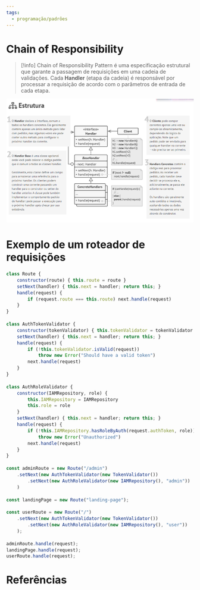```yaml
---
tags:
  - programação/padrões
---
```

# Chain of Responsibility

> [!info]
> Chain of Responsibility Pattern é uma especificação estrutural que garante a passagem de requisições em uma cadeia de validações. Cada **Handler** (etapa da cadeia) é responsável por processar a requisição de acordo com o parâmetros de entrada de cada etapa.

![Exemplo de diagrama do Chain of Responsability Pattern](chain_of_responsability_pattern.png)

# Exemplo de um roteador de requisições

```javascript
class Route {
    constructor(route) { this.route = route }
    setNext(handler) { this.next = handler; return this; }
    handle(request) {
        if (request.route === this.route) next.handle(request)
    }
}

class AuthTokenValidator {
    constructor(tokenValidator) { this.tokenValidator = tokenValidator }
    setNext(handler) { this.next = handler; return this; }
    handle(request) {
        if (!this.tokenValidator.isValid(request)) 
	        throw new Error("Should have a valid token")
        next.handle(request)
    }
}

class AuthRoleValidator {
    constructor(IAMRepository, role) {
        this.IAMRepository = IAMRepository
        this.role = role
    }
    setNext(handler) { this.next = handler; return this; }
    handle(request) {
        if (!this.IAMRepository.hasRoleByAuth(request.authToken, role))
            throw new Error("Unauthorized")
        next.handle(request)
    }
}

const adminRoute = new Route("/admin")
    .setNext(new AuthTokenValidator(new TokenValidator())
        .setNext(new AuthRoleValidator(new IAMRepository(), "admin"))
    )
    
const landingPage = new Route("landing-page");

const userRoute = new Route("/")
    .setNext(new AuthTokenValidator(new TokenValidator())
        .setNext(new AuthRoleValidator(new IAMRepository(), "user"))
    );

adminRoute.handle(request);
landingPage.handle(request);
userRoute.handle(request);
```


# Referências

